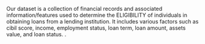 Our dataset is a collection of financial records and associated information/features used to determine the ELIGIBILITY  of individuals  in  obtaining loans from a lending institution. It includes various factors such as cibil score, income, employment status, loan term, loan amount, assets value, and loan status. .